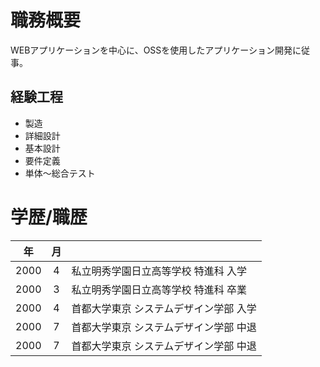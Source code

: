 # 職務概要
WEBアプリケーションを中心に、OSSを使用したアプリケーション開発に従事。
## 経験工程
* 製造
* 詳細設計
* 基本設計
* 要件定義
* 単体〜総合テスト

# 学歴/職歴

| 年    | 月    |                                        |
| :---: | :---: | ---                                    |
| 2000  | 4     | 私立明秀学園日立高等学校 特進科 入学   |
| 2000  | 3     | 私立明秀学園日立高等学校 特進科 卒業   |
| 2000  | 4     | 首都大学東京 システムデザイン学部 入学 |
| 2000  | 7     | 首都大学東京 システムデザイン学部 中退 |
| 2000  | 7     | 首都大学東京 システムデザイン学部 中退 |

